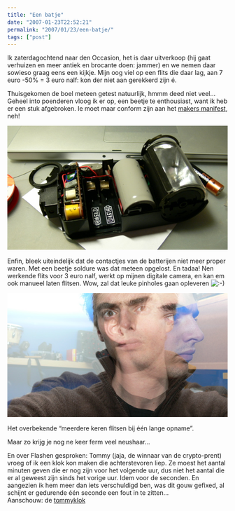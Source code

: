 ```yaml
---
title: "Een batje"
date: "2007-01-23T22:52:21"
permalink: "2007/01/23/een-batje/"
tags: ["post"]
---
```

Ik zaterdagochtend naar den Occasion, het is daar uitverkoop (hij gaat verhuizen en meer antiek en brocante doen: jammer) en we nemen daar sowieso graag eens een kijkje. Mijn oog viel op een flits die daar lag, aan 7 euro -50% = 3 euro nalf: kon der niet aan gerekkerd zijn é.

Thuisgekomen de boel meteen getest natuurlijk, hmmm deed niet veel… Geheel into poenderen vloog ik er op, een beetje te enthousiast, want ik heb er een stuk afgebroken. Ie moet maar conform zijn aan het [makers manifest](http://www.flickr.com/photos/pmtorrone/306528267/ "http://www.flickr.com/photos/pmtorrone/306528267/"), neh!

![open](/images/blog/2007/01/p1050963.jpg)

Enfin, bleek uiteindelijk dat de contactjes van de batterijen niet meer proper waren. Met een beetje soldure was dat meteen opgelost. En tadaa! Nen werkende flits voor 3 euro nalf, werkt op mijnen digitale camera, en kan em ook manueel laten flitsen. Wow, zal dat leuke pinholes gaan opleveren ![:-)](http://www.donebysimon.be/blog/wp-includes/images/smilies/icon_smile.gif)

![flitsen](/images/blog/2007/01/p1050986.jpg)

Het overbekende “meerdere keren flitsen bij één lange opname”.

Maar zo krijg je nog ne keer ferm veel neushaar…

En over Flashen gesproken: Tommy (jaja, de winnaar van de crypto-prent) vroeg of ik een klok kon maken die achterstevoren liep. Ze moest het aantal minuten geven die er nog zijn voor het volgende uur, dus niet het aantal die er al geweest zijn sinds het vorige uur. Idem voor de seconden. En aangezien ik hem meer dan iets verschuldigd ben, was dit gouw gefixed, al schijnt er gedurende één seconde een fout in te zitten…  
Aanschouw: de [tommyklok](/images/blog/2007/01/tommyklok.swf)
